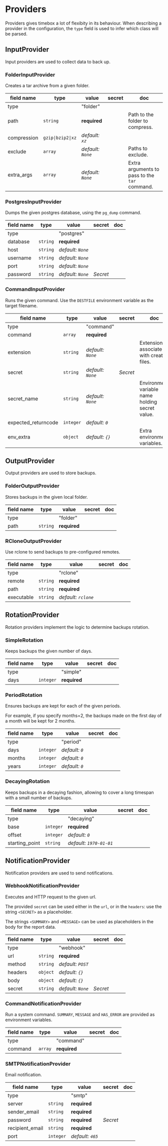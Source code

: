 
# Providers

Providers gives timebox a lot of flexibity in its behaviour. When describing a
provider in the configuration, the `type` field is used to infer which class will
be parsed.

## InputProvider

Input providers are used to collect data to back up.


### FolderInputProvider

Creates a tar archive from a given folder.


| field name | type | value | secret  | doc |
| ---        | ---  | --- | ---     | --- |
| type       |  | "folder" | | |
| path | `string`| **required** |  | Path to the folder to compress. |
| compression | `gzip\|bzip2\|xz`| *default: `xz`* |  |  |
| exclude | `array`| *default: `None`* |  | Paths to exclude. |
| extra_args | `array`| *default: `None`* |  | Extra arguments to pass to the `tar` command. |


### PostgresInputProvider

Dumps the given postgres database, using the `pg_dump` command.


| field name | type | value | secret  | doc |
| ---        | ---  | --- | ---     | --- |
| type       |  | "postgres" | | |
| database | `string`| **required** |  |  |
| host | `string`| *default: `None`* |  |  |
| username | `string`| *default: `None`* |  |  |
| port | `string`| *default: `None`* |  |  |
| password | `string`| *default: `None`* | *Secret* |  |


### CommandInputProvider

Runs the given command. Use the `DESTFILE` environment variable as the target filename.


| field name | type | value | secret  | doc |
| ---        | ---  | --- | ---     | --- |
| type       |  | "command" | | |
| command | `array`| **required** |  |  |
| extension | `string`| *default: `None`* |  | Extension to associate with created files. |
| secret | `string`| *default: `None`* | *Secret* |  |
| secret_name | `string`| *default: `None`* |  | Environment variable name holding secret value. |
| expected_returncode | `integer`| *default: `0`* |  |  |
| env_extra | `object`| *default: `{}`* |  | Extra environment variables. |



## OutputProvider

Output providers are used to store backups.


### FolderOutputProvider

Stores backups in the given local folder.


| field name | type | value | secret  | doc |
| ---        | ---  | --- | ---     | --- |
| type       |  | "folder" | | |
| path | `string`| **required** |  |  |


### RCloneOutputProvider

Use rclone to send backups to pre-configured remotes.


| field name | type | value | secret  | doc |
| ---        | ---  | --- | ---     | --- |
| type       |  | "rclone" | | |
| remote | `string`| **required** |  |  |
| path | `string`| **required** |  |  |
| executable | `string`| *default: `rclone`* |  |  |



## RotationProvider

Rotation providers implement the logic to determine backups rotation.


### SimpleRotation

Keeps backups the given number of days.


| field name | type | value | secret  | doc |
| ---        | ---  | --- | ---     | --- |
| type       |  | "simple" | | |
| days | `integer`| **required** |  |  |


### PeriodRotation

Ensures backups are kept for each of the given periods.

For example, if you specify months=2, the backups made
on the first day of a month will be kept for 2 months.



| field name | type | value | secret  | doc |
| ---        | ---  | --- | ---     | --- |
| type       |  | "period" | | |
| days | `integer`| *default: `0`* |  |  |
| months | `integer`| *default: `0`* |  |  |
| years | `integer`| *default: `0`* |  |  |


### DecayingRotation

Keeps backups in a decaying fashion, allowing to cover a long timespan with a small number of backups.


| field name | type | value | secret  | doc |
| ---        | ---  | --- | ---     | --- |
| type       |  | "decaying" | | |
| base | `integer`| **required** |  |  |
| offset | `integer`| *default: `0`* |  |  |
| starting_point | `string`| *default: `1970-01-01`* |  |  |



## NotificationProvider

Notification providers are used to send notifications.


### WebhookNotificationProvider


Executes and HTTP request to the given url.

The provided `secret` can be used either in the `url`, or in the `headers`: use the string `<SECRET>` as a placeholder.

The strings `<SUMMARY>` and `<MESSAGE>` can be used as placeholders in the body for the report data.



| field name | type | value | secret  | doc |
| ---        | ---  | --- | ---     | --- |
| type       |  | "webhook" | | |
| url | `string`| **required** |  |  |
| method | `string`| *default: `POST`* |  |  |
| headers | `object`| *default: `{}`* |  |  |
| body | `object`| *default: `{}`* |  |  |
| secret | `string`| *default: `None`* | *Secret* |  |


### CommandNotificationProvider

Run a system command. `SUMMARY`, `MESSAGE` and `HAS_ERROR` are provided as environment variables.


| field name | type | value | secret  | doc |
| ---        | ---  | --- | ---     | --- |
| type       |  | "command" | | |
| command | `array`| **required** |  |  |


### SMTPNotificationProvider

Email notification.


| field name | type | value | secret  | doc |
| ---        | ---  | --- | ---     | --- |
| type       |  | "smtp" | | |
| server | `string`| **required** |  |  |
| sender_email | `string`| **required** |  |  |
| password | `string`| **required** | *Secret* |  |
| recipient_email | `string`| **required** |  |  |
| port | `integer`| *default: `465`* |  |  |



